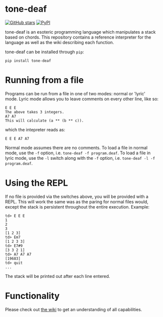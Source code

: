 # tone-deaf


[![GitHub stars](https://img.shields.io/github/stars/kade-robertson/tone-deaf.svg?style=for-the-badge)](https://github.com/kade-robertson/tone-deaf/stargazers)
[![PyPI](https://img.shields.io/pypi/v/tone-deaf.svg?style=for-the-badge)](https://pypi.python.org/pypi/tone-deaf)


tone-deaf is an esoteric programming language which manipulates a stack based on chords. This repository contains a reference interpreter for the language as well as the wiki describing each function.

tone-deaf can be installed through `pip`:

```
pip install tone-deaf
```

# Running from a file

Programs can be run from a file in one of two modes: normal or 'lyric' mode. Lyric mode allows you to leave comments on every other line, like so:

```
E E E
The above takes 3 integers.
A7 A7
This will calculate (a ** (b ** c)).
```

which the intepreter reads as:

```
E E E A7 A7
```

Normal mode assumes there are no comments. To load a file in normal mode, use the `-f` option, i.e. `tone-deaf -f program.deaf`. To load a file in lyric mode, use the `-l` switch along with the `-f` option, i.e. `tone-deaf -l -f program.deaf`.

# Using the REPL

If no file is provided via the switches above, you will be provided with a REPL. This will work the same was as the paring for normal files would, except the stack is persistent throughout the entire execution. Example:

```
td> E E E
1
2
3
[1 2 3]
td> Em7
[1 2 3 3]
td> E7#9
[3 3 2 1]
td> A7 A7 A7
[19683]
td> quit
...
```

The stack will be printed out after each line entered.

# Functionality

Please check out [the wiki](https://github.com/kade-robertson/tone-deaf/wiki) to get an understanding of all capabilities.
